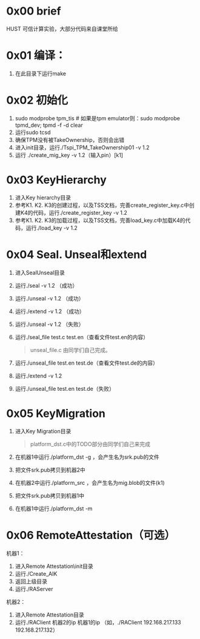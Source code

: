 # 0x00 brief
  HUST 可信计算实验，大部分代码来自课堂所给

# 0x01 编译：

1. 在此目录下运行make

# 0x02 初始化

1. sudo modprobe tpm_tis # 如果是tpm emulator则：sudo modprobe tpmd_dev; tpmd -f -d clear
2. 运行sudo tcsd
3. 确保TPM没有被TakeOwnership，否则会出错
4. 进入init目录，运行./Tspi_TPM_TakeOwnership01 -v 1.2
5. 运行 ./create_mig_key -v 1.2（输入pin）[k1]

# 0x03 KeyHierarchy

1. 进入Key hierarchy目录
2. 参考K1. K2. K3的创建过程，以及TSS文档，完善create_register_key.c中创建K4的代码，运行./create_register_key -v 1.2
3. 参考K1. K2. K3的加载过程，以及TSS文档，完善load_key.c中加载K4的代码，运行./load_key -v 1.2

# 0x04 Seal. Unseal和extend

1. 进入SealUnseal目录

2. 运行./seal -v 1.2  （成功）

3. 运行./unseal -v 1.2 （成功）

4. 运行./extend -v 1.2 （成功）

5. 运行./unseal -v 1.2  （失败）

6. 运行./seal_file test.c test.en（查看文件test.en的内容）

   > unseal_file.c 由同学们自己完成。

7. 运行./unseal_file test.en test.de（查看文件test.de的内容）

8. 运行./extend -v 1.2

9. 运行./unseal_file test.en test.de（失败）

# 0x05 KeyMigration

1. 进入Key Migration目录

   > platform_dst.c中的TODO部分由同学们自己来完成

2. 在机器1中运行./platform_dst -g ，会产生名为srk.pub的文件

3. 把文件srk.pub拷贝到机器2中

4. 在机器2中运行./platform_src ，会产生名为mig.blob的文件(k1)

5. 把文件srk.pub拷贝到机器1中

6. 在机器1中运行./platform_dst -m

# 0x06 RemoteAttestation（可选）
机器1：

1. 进入Remote Attestation\init目录
2. 运行./Create_AIK
3. 返回上级目录
4. 运行./RAServer

机器2：
1. 进入Remote Attestation目录
2. 运行./RAClient 机器2的ip 机器1的ip （如，./RAClient 192.168.217.133 192.168.217.132）
